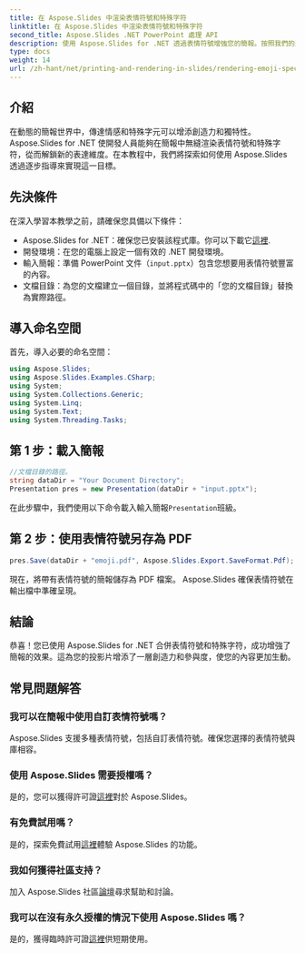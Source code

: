 ```yaml
---
title: 在 Aspose.Slides 中渲染表情符號和特殊字符
linktitle: 在 Aspose.Slides 中渲染表情符號和特殊字符
second_title: Aspose.Slides .NET PowerPoint 處理 API
description: 使用 Aspose.Slides for .NET 透過表情符號增強您的簡報。按照我們的逐步指南輕鬆添加創意。
type: docs
weight: 14
url: /zh-hant/net/printing-and-rendering-in-slides/rendering-emoji-special-characters/
---
```

## 介紹
在動態的簡報世界中，傳達情感和特殊字元可以增添創造力和獨特性。 Aspose.Slides for .NET 使開發人員能夠在簡報中無縫渲染表情符號和特殊字符，從而解鎖新的表達維度。在本教程中，我們將探索如何使用 Aspose.Slides 透過逐步指導來實現這一目標。
## 先決條件
在深入學習本教學之前，請確保您具備以下條件：
- Aspose.Slides for .NET：確保您已安裝該程式庫。你可以下載它[這裡](https://releases.aspose.com/slides/net/).
- 開發環境：在您的電腦上設定一個有效的 .NET 開發環境。
- 輸入簡報：準備 PowerPoint 文件（`input.pptx`）包含您想要用表情符號豐富的內容。
- 文檔目錄：為您的文檔建立一個目錄，並將程式碼中的「您的文檔目錄」替換為實際路徑。
## 導入命名空間
首先，導入必要的命名空間：
```csharp
using Aspose.Slides;
using Aspose.Slides.Examples.CSharp;
using System;
using System.Collections.Generic;
using System.Linq;
using System.Text;
using System.Threading.Tasks;
```
## 第 1 步：載入簡報
```csharp
//文檔目錄的路徑。
string dataDir = "Your Document Directory";
Presentation pres = new Presentation(dataDir + "input.pptx");
```
在此步驟中，我們使用以下命令載入輸入簡報`Presentation`班級。
## 第 2 步：使用表情符號另存為 PDF
```csharp
pres.Save(dataDir + "emoji.pdf", Aspose.Slides.Export.SaveFormat.Pdf);
```
現在，將帶有表情符號的簡報儲存為 PDF 檔案。 Aspose.Slides 確保表情符號在輸出檔中準確呈現。
## 結論
恭喜！您已使用 Aspose.Slides for .NET 合併表情符號和特殊字符，成功增強了簡報的效果。這為您的投影片增添了一層創造力和參與度，使您的內容更加生動。
## 常見問題解答
### 我可以在簡報中使用自訂表情符號嗎？
Aspose.Slides 支援多種表情符號，包括自訂表情符號。確保您選擇的表情符號與庫相容。
### 使用 Aspose.Slides 需要授權嗎？
是的，您可以獲得許可證[這裡](https://purchase.aspose.com/buy)對於 Aspose.Slides。
### 有免費試用嗎？
是的，探索免費試用[這裡](https://releases.aspose.com/)體驗 Aspose.Slides 的功能。
### 我如何獲得社區支持？
加入 Aspose.Slides 社區[論壇](https://forum.aspose.com/c/slides/11)尋求幫助和討論。
### 我可以在沒有永久授權的情況下使用 Aspose.Slides 嗎？
是的，獲得臨時許可證[這裡](https://purchase.aspose.com/temporary-license/)供短期使用。